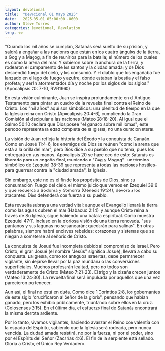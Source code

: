 ```yaml
---
layout: devotional
title:  "Devocional 01 Mayo 2025"
date:   2025-05-01 05:00:00 -0600
author: Steve Torres
categories: Devotional, Revelation
lang: es
---
```


<div class="scripture">
  "Cuando los mil años se cumplan, Satanás será suelto de su prisión, y saldrá a engañar a las naciones que están en los cuatro ángulos de la tierra, a Gog y a Magog, a fin de reunirlos para la batalla; el número de los cuales es como la arena del mar. Y subieron sobre la anchura de la tierra, y rodearon el campamento de los santos y la ciudad amada; y de Dios descendió fuego del cielo, y los consumió. Y el diablo que los engañaba fue lanzado en el lago de fuego y azufre, donde estaban la bestia y el falso profeta; y serán atormentados día y noche por los siglos de los siglos." (Apocalipsis 20: 7-10, RVR1960)
</div>

En esta visión culminante, Juan se inspira profundamente en el Antiguo Testamento para pintar un cuadro de la revuelta final contra el Reino de Cristo. Los "mil años" aquí son simbólicos: una plenitud de tiempo en la que la Iglesia reina con Cristo (Apocalipsis 20:4-6), cumpliendo la Gran Comisión al discipular a las naciones (Mateo 28:18-20). Al igual que el Salmo 50:10 declara que Dios posee "el ganado sobre mil lomas", este periodo representa la edad completa de la Iglesia, no una duración literal.

La visión de Juan refleja la historia del Éxodo y la conquista de Canaán. Como en Josué 11:4-6, los enemigos de Dios se reúnen "como la arena que está a la orilla del mar", pero Dios dice a su pueblo que no tema, pues los entregará en sus manos. Apocalipsis 20 se hace eco de esto: Satanás es liberado para un engaño final, reuniendo a "Gog y Magog" -un término simbólico de Ezequiel 38-39 que representa a todas las naciones hostiles- para guerrear contra la "ciudad amada", la Iglesia.

Sin embargo, este no es el fin de los propósitos de Dios, sino su consumación. Fuego del cielo, el mismo juicio que vemos en Ezequiel 39:6 y que recuerda a Sodoma y Gomorra (Génesis 19:24), devora a los atacantes. Dios defenderá con fuerza a su pueblo.

Esta revuelta subraya una verdad vital: aunque el Evangelio llenará la tierra como las aguas cubren el mar (Habacuc 2:14), y aunque Cristo reina a través de Su Iglesia, sigue habiendo una batalla espiritual. Como muestra Ezequiel 47:11, incluso en la gloriosa visión de una tierra renovada, "sus pantanos y sus lagunas no se sanearán; quedarán para salinas". En otras palabras, siempre habrá enclaves rebeldes: corazones y sistemas que se niegan a someterse al señorío de Cristo.

La conquista de Josué fue incompleta debido al compromiso de Israel. Pero Cristo, el gran Josué (el nombre "Jesús" significa Josué), llevará a cabo su conquista. La Iglesia, como los antiguos israelitas, debe permanecer vigilante, sin dejarse llevar por la paz mundana o las conversiones superficiales. Muchos profesarán lealtad, pero no todos son verdaderamente de Cristo (Mateo 7:21-23). El trigo y la cizaña crecen juntos (Mateo 13:24-30). La revuelta final será impulsada por aquellos que una vez parecieron pertenecer.

Aun así, el final no está en duda. Como dice 1 Corintios 2:8, los gobernantes de este siglo "crucificaron al Señor de la gloria", pensando que habían ganado, pero los exhibió públicamente, triunfando sobre ellos en la cruz. (Colosenses 2:15). En el último día, el esfuerzo final de Satanás encontrará la misma derrota ardiente.

Por lo tanto, vivamos vigilantes, haciendo avanzar el Reino con valentía con la espada del Espíritu, sabiendo que la Iglesia será rodeada, pero nunca vencida. La ciudad amada resistirá, no por la fuerza, ni por el poder, sino por el Espíritu del Señor (Zacarías 4:6). El fin de la serpiente está sellado. Gloria a Cristo, el Único Rey Verdadero.